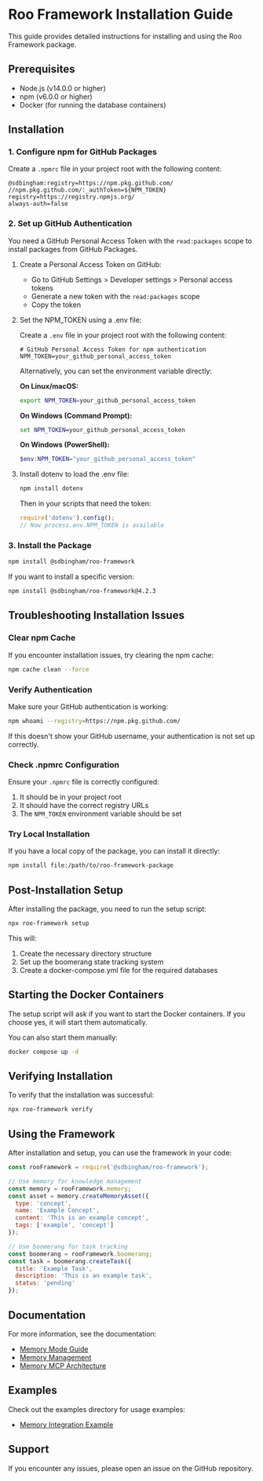 # Roo Framework Installation Guide

This guide provides detailed instructions for installing and using the Roo Framework package.

## Prerequisites

- Node.js (v14.0.0 or higher)
- npm (v6.0.0 or higher)
- Docker (for running the database containers)

## Installation

### 1. Configure npm for GitHub Packages

Create a `.npmrc` file in your project root with the following content:

```
@sdbingham:registry=https://npm.pkg.github.com/
//npm.pkg.github.com/:_authToken=${NPM_TOKEN}
registry=https://registry.npmjs.org/
always-auth=false
```

### 2. Set up GitHub Authentication

You need a GitHub Personal Access Token with the `read:packages` scope to install packages from GitHub Packages.

1. Create a Personal Access Token on GitHub:
   - Go to GitHub Settings > Developer settings > Personal access tokens
   - Generate a new token with the `read:packages` scope
   - Copy the token

2. Set the NPM_TOKEN using a .env file:

   Create a `.env` file in your project root with the following content:
   ```
   # GitHub Personal Access Token for npm authentication
   NPM_TOKEN=your_github_personal_access_token
   ```

   Alternatively, you can set the environment variable directly:

   **On Linux/macOS:**
   ```bash
   export NPM_TOKEN=your_github_personal_access_token
   ```

   **On Windows (Command Prompt):**
   ```cmd
   set NPM_TOKEN=your_github_personal_access_token
   ```

   **On Windows (PowerShell):**
   ```powershell
   $env:NPM_TOKEN="your_github_personal_access_token"
   ```

3. Install dotenv to load the .env file:
   ```bash
   npm install dotenv
   ```

   Then in your scripts that need the token:
   ```javascript
   require('dotenv').config();
   // Now process.env.NPM_TOKEN is available
   ```

### 3. Install the Package

```bash
npm install @sdbingham/roo-framework
```

If you want to install a specific version:

```bash
npm install @sdbingham/roo-framework@4.2.3
```

## Troubleshooting Installation Issues

### Clear npm Cache

If you encounter installation issues, try clearing the npm cache:

```bash
npm cache clean --force
```

### Verify Authentication

Make sure your GitHub authentication is working:

```bash
npm whoami --registry=https://npm.pkg.github.com/
```

If this doesn't show your GitHub username, your authentication is not set up correctly.

### Check .npmrc Configuration

Ensure your `.npmrc` file is correctly configured:

1. It should be in your project root
2. It should have the correct registry URLs
3. The `NPM_TOKEN` environment variable should be set

### Try Local Installation

If you have a local copy of the package, you can install it directly:

```bash
npm install file:/path/to/roo-framework-package
```

## Post-Installation Setup

After installing the package, you need to run the setup script:

```bash
npx roo-framework setup
```

This will:
1. Create the necessary directory structure
2. Set up the boomerang state tracking system
3. Create a docker-compose.yml file for the required databases

## Starting the Docker Containers

The setup script will ask if you want to start the Docker containers. If you choose yes, it will start them automatically.

You can also start them manually:

```bash
docker compose up -d
```

## Verifying Installation

To verify that the installation was successful:

```bash
npx roo-framework verify
```

## Using the Framework

After installation and setup, you can use the framework in your code:

```javascript
const rooFramework = require('@sdbingham/roo-framework');

// Use memory for knowledge management
const memory = rooFramework.memory;
const asset = memory.createMemoryAsset({
  type: 'concept',
  name: 'Example Concept',
  content: 'This is an example concept',
  tags: ['example', 'concept']
});

// Use boomerang for task tracking
const boomerang = rooFramework.boomerang;
const task = boomerang.createTask({
  title: 'Example Task',
  description: 'This is an example task',
  status: 'pending'
});
```

## Documentation

For more information, see the documentation:

- [Memory Mode Guide](./docs/memory-mode-guide.md)
- [Memory Management](./docs/memory-management.md)
- [Memory MCP Architecture](./docs/memory-mcp-architecture.md)

## Examples

Check out the examples directory for usage examples:

- [Memory Integration Example](./examples/memory-integration-example.js)

## Support

If you encounter any issues, please open an issue on the GitHub repository.